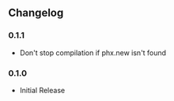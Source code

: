 ## Changelog


### 0.1.1
- Don't stop compilation if phx.new isn't found

### 0.1.0
- Initial Release
